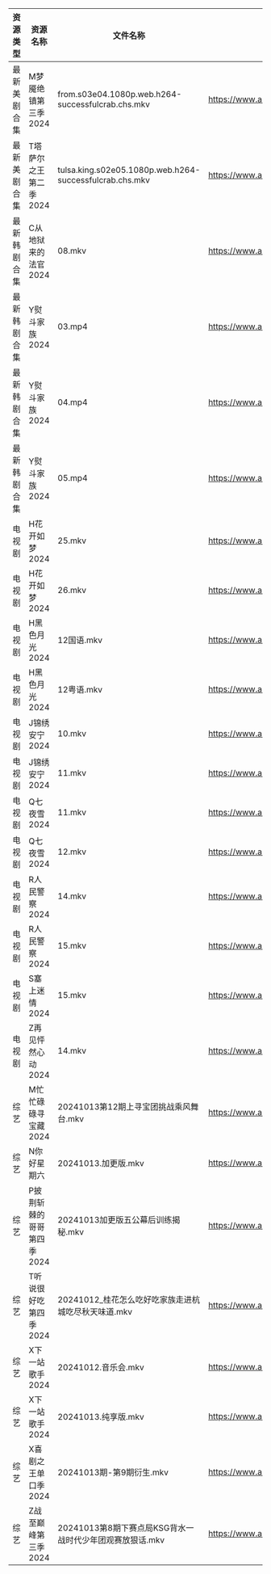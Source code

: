 | 资源类型   | 资源名称            | 文件名称                                                    | 分享链接                                 | 更新时间                |
| ------ | --------------- | ------------------------------------------------------- | ------------------------------------ | ------------------- |
| 最新美剧合集 | M梦魇绝镇第三季2024    | from.s03e04.1080p.web.h264-successfulcrab.chs.mkv       | https://www.alipan.com/s/eGcFxGtMg8K | 2024-10-13 18:05:58 |
| 最新美剧合集 | T塔萨尔之王第二季2024   | tulsa.king.s02e05.1080p.web.h264-successfulcrab.chs.mkv | https://www.alipan.com/s/wvcFbATbFwX | 2024-10-13 18:06:34 |
| 最新韩剧合集 | C从地狱来的法官2024    | 08.mkv                                                  | https://www.alipan.com/s/edr92CPHnET | 2024-10-13 00:05:19 |
| 最新韩剧合集 | Y熨斗家族2024       | 03.mp4                                                  | https://www.alipan.com/s/puj8LfqfXav | 2024-10-13 12:06:47 |
| 最新韩剧合集 | Y熨斗家族2024       | 04.mp4                                                  | https://www.alipan.com/s/puj8LfqfXav | 2024-10-13 12:06:47 |
| 最新韩剧合集 | Y熨斗家族2024       | 05.mp4                                                  | https://www.alipan.com/s/puj8LfqfXav | 2024-10-13 12:06:47 |
| 电视剧    | H花开如梦2024       | 25.mkv                                                  | https://www.alipan.com/s/mD1nnw28NML | 2024-10-13 20:05:34 |
| 电视剧    | H花开如梦2024       | 26.mkv                                                  | https://www.alipan.com/s/mD1nnw28NML | 2024-10-13 20:05:33 |
| 电视剧    | H黑色月光2024       | 12国语.mkv                                                | https://www.alipan.com/s/7pUm76Qoqso | 2024-10-13 14:05:35 |
| 电视剧    | H黑色月光2024       | 12粤语.mkv                                                | https://www.alipan.com/s/7pUm76Qoqso | 2024-10-13 14:05:35 |
| 电视剧    | J锦绣安宁2024       | 10.mkv                                                  | https://www.alipan.com/s/S9DScaATSGS | 2024-10-13 19:05:46 |
| 电视剧    | J锦绣安宁2024       | 11.mkv                                                  | https://www.alipan.com/s/S9DScaATSGS | 2024-10-13 19:05:46 |
| 电视剧    | Q七夜雪2024        | 11.mkv                                                  | https://www.alipan.com/s/g2cTmZKN3D1 | 2024-10-13 20:06:03 |
| 电视剧    | Q七夜雪2024        | 12.mkv                                                  | https://www.alipan.com/s/g2cTmZKN3D1 | 2024-10-13 20:06:02 |
| 电视剧    | R人民警察2024       | 14.mkv                                                  | https://www.alipan.com/s/aqwda2Q5cW8 | 2024-10-13 20:06:13 |
| 电视剧    | R人民警察2024       | 15.mkv                                                  | https://www.alipan.com/s/aqwda2Q5cW8 | 2024-10-13 20:06:12 |
| 电视剧    | S塞上迷情2024       | 15.mkv                                                  | https://www.alipan.com/s/hweF2uo2WDH | 2024-10-13 14:06:28 |
| 电视剧    | Z再见怦然心动2024     | 14.mkv                                                  | https://www.alipan.com/s/E1rz5buHYSs | 2024-10-13 19:06:42 |
| 综艺     | M忙忙碌碌寻宝藏2024    | 20241013第12期上寻宝团挑战乘风舞台.mkv                              | https://www.alipan.com/s/TtfyudAgS8v | 2024-10-13 14:07:15 |
| 综艺     | N你好星期六          | 20241013.加更版.mkv                                        | https://www.alipan.com/s/V89qnjC6T3z | 2024-10-13 14:07:30 |
| 综艺     | P披荆斩棘的哥哥第四季2024 | 20241013加更版五公幕后训练揭秘.mkv                                 | https://www.alipan.com/s/94NT9iGe94e | 2024-10-13 14:07:35 |
| 综艺     | T听说很好吃第四季2024   | 20241012_桂花怎么吃好吃家族走进杭城吃尽秋天味道.mkv                        | https://www.alipan.com/s/nf8ZxzTQNmB | 2024-10-13 00:07:40 |
| 综艺     | X下一站歌手2024      | 20241012.音乐会.mkv                                        | https://www.alipan.com/s/eBKzWFKqm82 | 2024-10-13 20:07:52 |
| 综艺     | X下一站歌手2024      | 20241013.纯享版.mkv                                        | https://www.alipan.com/s/eBKzWFKqm82 | 2024-10-13 20:07:51 |
| 综艺     | X喜剧之王单口季2024    | 20241013期-第9期衍生.mkv                                     | https://www.alipan.com/s/6bB6eDj37Y6 | 2024-10-13 14:08:12 |
| 综艺     | Z战至巅峰第三季2024    | 20241013第8期下赛点局KSG背水一战时代少年团观赛放狠话.mkv                    | https://www.alipan.com/s/5yE689QzaiL | 2024-10-13 14:08:22 |
